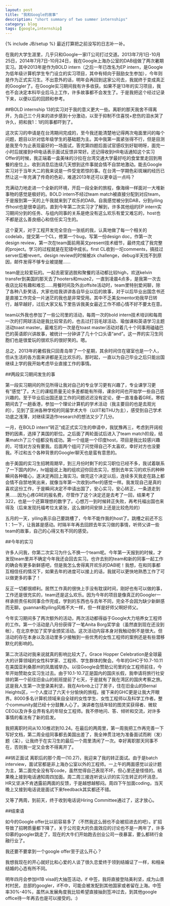 ```yaml
---
layout: post
title: "我和Google的故事"
description: "short summary of two summer internships"
category: blog
tags: [google,internship]
---
```

{% include JB/setup %}
最近打算把之前没写的日志补一补。

在我的大学生涯里，几乎只和Google一家IT公司打过交道。2013年7月1日-10月25日，2014年7月7日-10月24日，我在Google上海办公室的DAB组做了两次暑期实习。其中2013年是作为BOLD intern（之后一年已改名为EP intern，是Google为低年级计算机学生专门设立的实习项目，其中有倾向于鼓励女生参加），今年则是作为正式实习生。不出意外的话，明年会再回到这家公司去，我就终于变成真正的Googler了。在Google实习期间我有许多收获。如果不是13年的实习项目，我也不会决定本科毕业后马上工作，许多故事都不会发生了。于是我把这个经过记录下来，以便以后的回顾和参考。

##BOLD internship
13的实习对于我的意义更大一些。离职的那天我舍不得离开，为自己三个月来的进步感到十分激动，以至于抑制不住喜悦+悲伤的泪水哭了许久，把和我1：1的同事都吓到了。

这次实习的申请是在台湾期间完成的，至今我还能清楚地记得两次电面里问的每个问题，题目以针对低年级学生的基础题为主。其中我第一面紧张得不行，但是目测是我至今为止表现最好的一场面试，答完第四题后面试官感叹到好聪明呀，面完一小时后就接到HR电话表示面试反馈非常好。还记得收到HR电话通知这个实习Offer的时候，我正端着一盒美味的沙拉在台湾交通大学最好吃的食堂里走回到用餐的座位上。收到消息后连续几天想到这件事就会情不自禁地激动。能去Google实习对于当年大二的我来说是一件受宠若惊的事。在台湾一学期色彩斑斓的经历已然让这一年充满了传奇的色彩，难道2013年还可以更幸运一点吗？

充满动力地走进一个全新的环境，开启一段全新的旅程，像海绵一样面对一大堆新事物的感觉是极好的。BOLD intern不经过team match被直接分配到对应team，于是报到第一天的上午我就来到了欢乐的DAB。自我感觉被分到DAB，分到yiling作host也是很幸运的。直到今年第二次实习才了解到，许多其他组的EP intern实习期间分到的任务、与组内同事的关系是绝没有这么欢乐有爱又难忘的，host也不都是这么善良细心和信任实习生的。

这个夏天，对于工程开发完全空白一张纸的我，认真地做了每一个相关的codelab，提交第一个CL，修第一个bug，写第一份design doc，作第一次design review，第一次在team面前用英文present技术细节，最终完成了我完整的project。学习的过程就是在犯错中成长。first CL收到一坨comments，搞挂过server后被revert，design review的时候被zk challenge，debug半天找不到原因，邮件发得不够专业被提醒……

team是比较爱玩的。一起去密室逃脱和聚餐的活动都比较high，欢送kelvin transfer到美国的那天去了hooters和muze2，一直到凌晨4点多，是我第一次去夜店比较有趣和难忘……用餐时间及外出offsite活动时，team里特别爱闲聊，除了各种八卦笑话，大家也给我讲讲各自毕业以后的故事，对于以后毕业出国念书还是直接工作完全一片迷茫的我也是非常受用。其中不乏美女mentor劝我早日转行，越早越好，过后大家又私下里告诉我美女最近工作不顺心情不好不要太在意。

team以外我也参加了一些公司里的活动，每周一次的bold intern技术培训和每周一次的打网球活动是我比较常去的，也去过打羽毛球活动、瑜伽课和英语学习主题活动toast master。最难忘的一次是在toast master活动对着几十个同事用磕磕巴巴的英语即兴讲故事，被统计一分钟讲了几十个口头语“and”。这一界的实习生同胞们也是很爱玩的很欢乐的很好笑的。嗯。

总之，2013年的暑假我只回青岛带了一个星期，其余时间住在寝室也是一个人，但从生活的各方面来讲都是无比欢乐的。那时起，一直以为自己毕业之后只能出国继续上学的我开始考虑毕业直接工作的事情。

##两段实习期间发生的事

第一段实习期间的所见所得让我对自己的专业学习更有兴趣了，专业课学习更有“感觉”了。大三的课程质量无论多差都能有所得，课余时间也开始学一些自己感兴趣的。至于毕业后出国还是工作的问题迟迟没有定论，便一直准备着GRE。寒假期间去了一趟香港，参加一个理论计算机的学术活动（我主要目的也是去观光的），见到了亚洲各种学校的同届学术大牛（以IIT和THU为主），感受到自己学术功底之浅薄，对继续深造作research的想法又少了几分。

一月，在BOLD intern“转正”成正式实习生的申请中，我犹豫再三，考虑到开阔视野的因素，选择了美国的职位。之后面了两轮面试后进入了team match阶段，结果match了三个组都没有成功。第一个组是一个印度host，项目是我比较感兴趣的，可惜对方没有要我。后面两个组问了问觉得自己不太喜欢，幸好对方也没要我。不过和五个各种背景的Googler聊天也是蛮有意思的。

由于美国的实习生招聘周期早，到三月份时剩下的实习职位已经不多，我试着联系了一下国内的hr，hr姐姐说上海的组欢迎你回去实习，想到去年实习的欢乐的种种瞬间各种暖心，遂决定再回上海实习。做完这个决定以后，连续多天我走在路上都会情不自禁地笑出来，就像当年第一次收到offer的感觉一样。我发现自己是真的喜欢这份工作，于是瞬间决定不申请出国了，安心实习，安心转正，一条道走到黑……因为心疼GRE的报名费，尽管作了这个决定还是去考了一回，结果考了322，也是一个还算理想的数字了。心想万一到时候转正失败，再考托福出国也来得及（后来发现托福考位太紧张，这么做时间安排上还是比较危险的）

五月的一天，yiling表示自己要跳槽了，今年不能作我的host了。跳槽之前还不忘1：1一下，让我甚是感动。时隔半年再去回顾去年实习做的事情，听师父讲一些team的故事，自己的心得又有不同的感受。

##今年的实习

许多人问我，你第二次实习为什么不换一个team呢。今年第一天报到的时候，才发现team里并不确定今年我还会回去实习。也许去别的team和新的同事一起工作的确会有更多新鲜感吧，但是我怎么舍得离开欢乐的DAB呢！我想，在和同事都互相信任的情况下，如果去年的进度可以接上的话，我就可以更快地熟悉工作了可以做更多的事了！

反正一切都很顺利。居然工作真的很快上手没有耽误时间，刚好也有可以做的事，工作还是很充实的，team还是这么欢乐。因为今年的项目是像真正的Googler一样承担责任和同事合作完成，学到的东西也与去年不同，完全不会因为缺少新鲜感而无聊。guannan和yiling风格不大一样，但一样是好师父啊好师父。

今年实习期间多了两次额外的活动，两次活动都得益于Google大力培养女工程师的工作。第一个活动是八月份获得了一笔Anita Borg奖学金（虽然直到现在还没到帐），在北京参加了奖学金颁奖活动。这次活动内容本身对我触动倒不是很大。但活动的存在本身以及活动里多少接触到一些优秀的女性工程师的案例还是有些潜移默化的影响的。

第二次活动对我来说就真的影响比较大了。Grace Hopper Celebration是全球最大的计算领域的女性科学家、工程师、学生群体的聚会。今年的GHC于10.7-10.11在美国亚利桑那州的凤凰城举办。以往Google会赞助公司里的女工程师前往，今年开始赞助女实习生过去。由于10.1-10.7正是国内的国庆长假，我申请将旅行社安排的第一个前往旧金山的航班提前了七天，于是就有了我在湾区的国庆考察之旅。这是我人生第一次登录美利坚，我在Airbnb上订了房子，住在旧金山的Bernal Heights区，一个人度过了六天十分愉快的旅程。接下来的GHC更是让我大开眼界。8000多名计算机领域来自全球的女性学生、女性工程师以及科学工作者。整个community就已经十分鼓舞人心了。演讲者包括年轻的图灵奖获得者、微软CEO以及许多业界有名的年轻女工程师。我不停地问、答、倾听和交流，对许多事情的看法有了新的启发。

我把离职时间从10.10推迟到10.24。在最后的两周里，第一周我把工作再完善一下写好文档，第二周全组同事都去美国出差了，我全神贯注地为准备面试而刷（发）题（呆），让我终于在实习生的最后一个周里清闲了一次。幸好离职那天同事不在，否则我一定又会舍不得离开了。

##转正面试
离职后的那个周一(10.27)，我迎来了我的转正面试。由于是batch interview，面试官都是非上海办公室以外的工程师。一上午的两面感觉以设计题为主，第二面完全没有写code，虽然觉得自己表现不坏，但心里还是怪怪的。结果晚上接到电话通知周四加面。周二周三接连听说认识的实习生转正的坏消息，HR又坚决不肯透露前两面的反馈，于是越想越郁闷。周四下午加面coding，当天晚上又接到电话说是面试下来feedback其实都还不错。

又等了两周，到前天，终于收到电话说Hiring Committee通过了，这才放心。

##结束语

如今的Google offer比以前容易多了（不然我这么弱也不会被招进去的吧）。扩招导致了招聘质量都下降了，关于公司变大的负面效应的讨论也不是一两年了，许多仰慕的googler跳走了，现在的大牛们开始跑去创业公司一夜暴富，要么都转行金融行业了。

我还要不要拿到一个google offer至于这么开心？

我想我现在的开心就好比和心爱的人谈了很久恋爱终于领到结婚证了一样，和相亲结婚的心态有所不同。

明年四月会参加H1B visa的大抽签活动，if 中签，我将直接登陆美利坚，成为山景村村民，总部的googler，if不中，可能会被发配到其他国家或者留在上海。中签率30%-40%，虽然从发展角度我比较希望直接抽到签冲过去，到其他google office待一年再去也是可以接受的。:)

